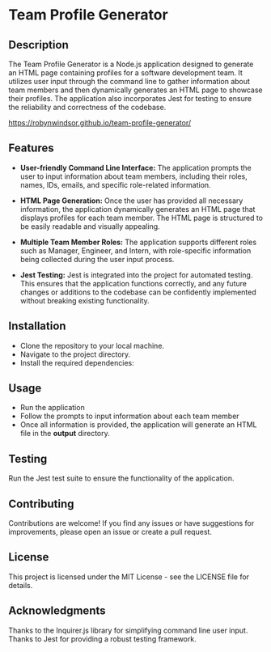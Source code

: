 # Team Profile Generator

## Description

The Team Profile Generator is a Node.js application designed to generate an HTML page containing profiles for a software development team. It utilizes user input through the command line to gather information about team members and then dynamically generates an HTML page to showcase their profiles. The application also incorporates Jest for testing to ensure the reliability and correctness of the codebase.

https://robynwindsor.github.io/team-profile-generator/

## Features

- **User-friendly Command Line Interface:** The application prompts the user to input information about team members, including their roles, names, IDs, emails, and specific role-related information.

- **HTML Page Generation:** Once the user has provided all necessary information, the application dynamically generates an HTML page that displays profiles for each team member. The HTML page is structured to be easily readable and visually appealing.
- **Multiple Team Member Roles:** The application supports different roles such as Manager, Engineer, and Intern, with role-specific information being collected during the user input process.
- **Jest Testing:** Jest is integrated into the project for automated testing. This ensures that the application functions correctly, and any future changes or additions to the codebase can be confidently implemented without breaking existing functionality.

## Installation

- Clone the repository to your local machine.
- Navigate to the project directory.
- Install the required dependencies:

## Usage

- Run the application
- Follow the prompts to input information about each team member
- Once all information is provided, the application will generate an HTML file in the **output** directory.

## Testing

Run the Jest test suite to ensure the functionality of the application.

## Contributing

Contributions are welcome! If you find any issues or have suggestions for improvements, please open an issue or create a pull request.

## License

This project is licensed under the MIT License - see the LICENSE file for details.

## Acknowledgments

Thanks to the Inquirer.js library for simplifying command line user input.
Thanks to Jest for providing a robust testing framework.
